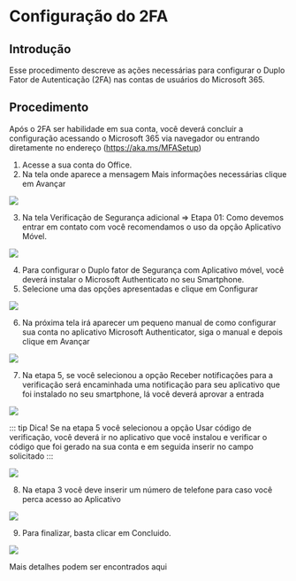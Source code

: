 # Configuração do 2FA

## Introdução
Esse procedimento descreve as ações necessárias para configurar o Duplo Fator de Autenticação (2FA) nas contas de usuários do Microsoft 365.

## Procedimento
Após o 2FA ser habilidade em sua conta, você deverá concluir a configuração acessando o Microsoft 365 via navegador ou entrando diretamente no endereço (https://aka.ms/MFASetup)

1. Acesse a sua conta do Office.
2. Na tela onde aparece a mensagem Mais informações necessárias clique em Avançar

![](/2fa-m365/img001.png)

3. Na tela Verificação de Segurança adicional => Etapa 01: Como devemos entrar em contato com você recomendamos o uso da opção Aplicativo Móvel.

![](/2fa-m365/img002.png)

4. Para configurar o Duplo fator de Segurança com Aplicativo móvel, você deverá instalar o Microsoft Authenticato no seu Smartphone. 
5. Selecione uma das opções apresentadas e clique em Configurar

![](/2fa-m365/img003.png)

6. Na próxima tela irá aparecer um pequeno manual de como configurar sua conta no aplicativo Microsoft Authenticator, siga o manual e depois clique em Avançar

![](/2fa-m365/img004.png)

7. Na etapa 5, se você selecionou a opção Receber notificações para a verificação será encaminhada uma notificação para seu aplicativo que foi instalado no seu smartphone, lá você deverá aprovar a entrada

![](/2fa-m365/img005.png)

::: tip Dica!
Se na etapa 5 você selecionou a opção Usar código de verificação, você deverá ir no aplicativo que você instalou e verificar o código que foi gerado na sua conta e em seguida inserir no campo solicitado
:::

![](/2fa-m365/img006.png)

8. Na etapa 3 você deve inserir um número de telefone para caso você perca acesso ao Aplicativo

![](/2fa-m365/img007.png)

9. Para finalizar, basta clicar em Concluido.

![](/2fa-m365/img008.png)

	
Mais detalhes podem ser encontrados aqui [](https://docs.microsoft.com/en-us/azure/active-directory/user-help/multi-factor-authentication-end-user-manage-settings?redirectedfrom=MSDN)


